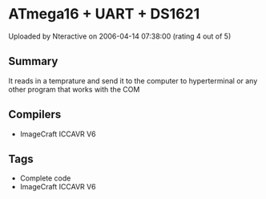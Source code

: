 # ATmega16 + UART + DS1621

Uploaded by Nteractive on 2006-04-14 07:38:00 (rating 4 out of 5)

## Summary

It reads in a temprature and send it to the computer to hyperterminal or any other program that works with the COM

## Compilers

- ImageCraft ICCAVR V6

## Tags

- Complete code
- ImageCraft ICCAVR V6
